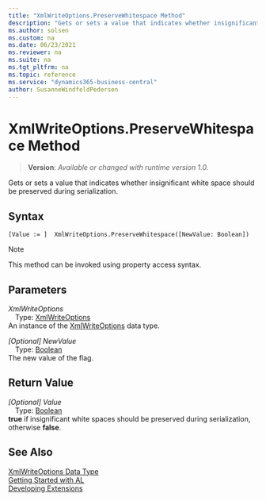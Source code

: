 ```yaml
---
title: "XmlWriteOptions.PreserveWhitespace Method"
description: "Gets or sets a value that indicates whether insignificant white space should be preserved during serialization."
ms.author: solsen
ms.custom: na
ms.date: 06/23/2021
ms.reviewer: na
ms.suite: na
ms.tgt_pltfrm: na
ms.topic: reference
ms.service: "dynamics365-business-central"
author: SusanneWindfeldPedersen
---
```

[//]: # (START>DO_NOT_EDIT)
[//]: # (IMPORTANT:Do not edit any of the content between here and the END>DO_NOT_EDIT.)
[//]: # (Any modifications should be made in the .xml files in the ModernDev repo.)
# XmlWriteOptions.PreserveWhitespace Method
> **Version**: _Available or changed with runtime version 1.0._

Gets or sets a value that indicates whether insignificant white space should be preserved during serialization.


## Syntax
```AL
[Value := ]  XmlWriteOptions.PreserveWhitespace([NewValue: Boolean])
```
> [!NOTE]
> This method can be invoked using property access syntax.
## Parameters
*XmlWriteOptions*  
&emsp;Type: [XmlWriteOptions](xmlwriteoptions-data-type.md)  
An instance of the [XmlWriteOptions](xmlwriteoptions-data-type.md) data type.  

*[Optional] NewValue*  
&emsp;Type: [Boolean](../boolean/boolean-data-type.md)  
The new value of the flag.  


## Return Value
*[Optional] Value*  
&emsp;Type: [Boolean](../boolean/boolean-data-type.md)  
**true** if insignificant white spaces should be preserved during serialization, otherwise **false**.


[//]: # (IMPORTANT: END>DO_NOT_EDIT)
## See Also
[XmlWriteOptions Data Type](xmlwriteoptions-data-type.md)  
[Getting Started with AL](../../devenv-get-started.md)  
[Developing Extensions](../../devenv-dev-overview.md)